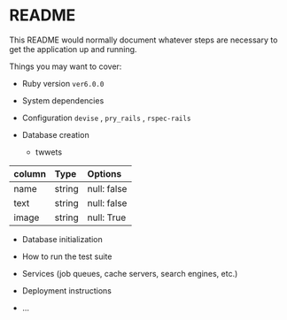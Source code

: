 # README

This README would normally document whatever steps are necessary to get the
application up and running.

Things you may want to cover:

* Ruby version
  `ver6.0.0`
* System dependencies

* Configuration
  `devise` , `pry_rails` , `rspec-rails`
* Database creation
  * twwets


| column     | Type        | Options     |
|:-----------|:------------|:------------|
| name       | string      | null: false |
| text       | string      | null: false |
| image      | string      | null: True  |

* Database initialization

* How to run the test suite

* Services (job queues, cache servers, search engines, etc.)

* Deployment instructions

* ...
